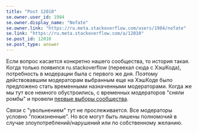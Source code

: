 ```yaml
---
title: "Post 12010"
se.owner.user_id: 1984
se.owner.display_name: "Nofate"
se.owner.link: "https://ru.meta.stackoverflow.com/users/1984/nofate"
se.link: "https://ru.meta.stackoverflow.com/a/12010"
se.post_id: 12010
se.post_type: answer
---
```

<p>Если вопрос касается конкретно нашего сообщества, то история такая. Когда только появился ru.stackoverflow (переехал сюда с ХэшКода), потребность в модерации была с первого же дня. Поэтому действовавшим модераторам выбранным еще на ХэшКоде было предложено стать временными назначенными модераторами.
Когда же мы тут все немного обустроились, с временных модераторов &quot;сняли ромбы&quot; и провели <a href="https://ru.stackoverflow.com/election/1">первые выборы сообщества</a>.</p>
<p>Связи с &quot;увольнением&quot; тут не прослеживается. Все модераторы условно &quot;пожизненные&quot;. Но все могут быть лишены полномочий в случае злоупотреблений/нарушений или по собственному желанию.</p>
